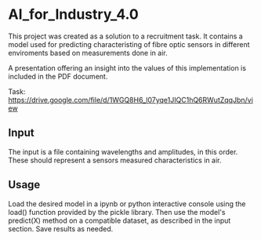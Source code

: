# AI_for_Industry_4.0
This project was created as a solution to a recruitment task. It contains a model used for predicting characteristing of fibre optic sensors in different enviroments based on measurements done in air.

A presentation offering an insight into the values of this implementation is included in the PDF document.

Task: https://drive.google.com/file/d/1WGQ8H6_l07yqe1JIQC1hQ6RWutZqqJbn/view

## Input
The input is a file containing wavelengths and amplitudes, in this order. These should represent a sensors measured characteristics in air.

## Usage 
Load the desired model in a ipynb or python interactive console using the load() function provided by the pickle library. Then use the model's predict(X) method on a compatible dataset, as described in the input section. Save results as needed.
